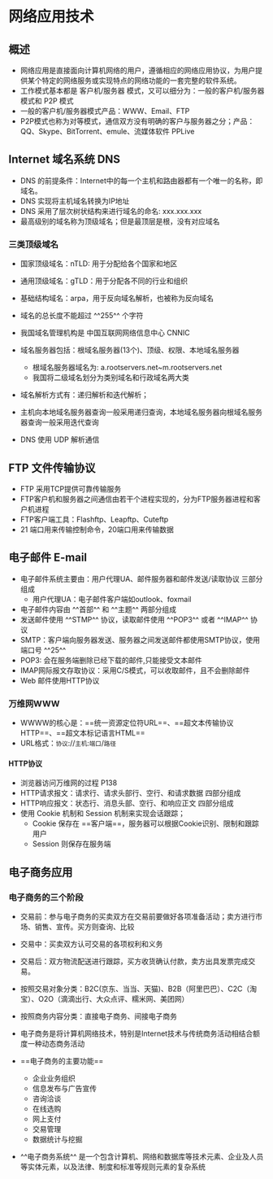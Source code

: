 # 网络应用技术
## 概述
* 网络应用是直接面向计算机网络的用户，遵循相应的网络应用协议，为用户提供某个特定的网络服务或实现特点的网络功能的一套完整的软件系统。
* 工作模式基本都是 客户机/服务器 模式，又可以细分为：一般的客户机/服务器模式和 P2P 模式
* 一般的客户机/服务器模式产品：WWW、Email、FTP
* P2P模式也称为对等模式，通信双方没有明确的客户与服务器之分；产品：QQ、Skype、BitTorrent、emule、流媒体软件 PPLive
## Internet 域名系统 DNS
* DNS 的前提条件：Internet中的每一个主机和路由器都有一个唯一的名称，即域名。
* DNS 实现将主机域名转换为IP地址
* DNS 采用了层次树状结构来进行域名的命名: xxx.xxx.xxx
* 最高级别的域名称为顶级域名；但是最顶层是根，没有对应域名
### 三类顶级域名
* 国家顶级域名：nTLD: 用于分配给各个国家和地区
* 通用顶级域名：gTLD：用于分配各不同的行业和组织
* 基础结构域名：arpa，用于反向域名解析，也被称为反向域名

* 域名的总长度不能超过 ^^255^^ 个字符
* 我国域名管理机构是 中国互联网网络信息中心 CNNIC
* 域名服务器包括：根域名服务器(13个)、顶级、权限、本地域名服务器
    * 根域名服务器域名为: a.rootservers.net~m.rootservers.net
    * 我国将二级域名划分为类别域名和行政域名两大类
* 域名解析方式有：递归解析和迭代解析；
* 主机向本地域名服务器查询一般采用递归查询，本地域名服务器向根域名服务器查询一般采用迭代查询
* DNS 使用 UDP 解析通信

## FTP 文件传输协议
* FTP 采用TCP提供可靠传输服务
* FTP客户机和服务器之间通信由若干个进程实现的，分为FTP服务器进程和客户机进程
* FTP客户端工具：Flashftp、Leapftp、Cuteftp
* 21 端口用来传输控制命令，20端口用来传输数据

## 电子邮件 E-mail
* 电子邮件系统主要由：用户代理UA、邮件服务器和邮件发送/读取协议 三部分组成
    * 用户代理UA：电子邮件客户端如outlook、foxmail
* 电子邮件内容由 ^^首部^^ 和 ^^主题^^ 两部分组成
* 发送邮件使用 ^^STMP^^ 协议，读取邮件使用 ^^POP3^^ 或者 ^^IMAP^^ 协议
* SMTP：客户端向服务器发送、服务器之间发送邮件都使用SMTP协议，使用端口号 ^^25^^
* POP3: 会在服务端删除已经下载的邮件,只能接受文本邮件
* IMAP网际报文存取协议：采用C/S模式，可以收取邮件，且不会删除邮件
* Web 邮件使用HTTP协议
### 万维网WWW
* WWWW的核心是：==统一资源定位符URL==、==超文本传输协议HTTP==、==超文本标记语言HTML==
* URL格式：`协议`://`主机`:`端口`/`路径`
#### HTTP协议
* 浏览器访问万维网的过程 P138
* HTTP请求报文：请求行、请求头部行、空行、和请求数据 四部分组成
* HTTP响应报文：状态行、消息头部、空行、和响应正文 四部分组成
* 使用 Cookie 机制和 Session 机制来实现会话跟踪；
    * Cookie 保存在 ==客户端==，服务器可以根据Cookie识别、限制和跟踪用户
    * Session 则保存在服务端
## 电子商务应用
### 电子商务的三个阶段
* 交易前：参与电子商务的买卖双方在交易前要做好各项准备活动；卖方进行市场、销售、宣传。买方则查询、比较
* 交易中：买卖双方认可交易的各项权利和义务
* 交易后：双方物流配送进行跟踪，买方收货确认付款，卖方出具发票完成交易。


* 按照交易对象分类：B2C(京东、当当、天猫)、B2B（阿里巴巴）、C2C（淘宝）、O2O（滴滴出行、大众点评、糯米网、美团网）
* 按照商务内容分类：直接电子商务、间接电子商务
* 电子商务是将计算机网络技术，特别是Internet技术与传统商务活动相结合额度一种动态商务活动
* ==电子商务的主要功能==
    * 企业业务组织
    * 信息发布与广告宣传
    * 咨询洽谈
    * 在线选购
    * 网上支付
    * 交易管理
    * 数据统计与挖掘
* ^^电子商务系统^^ 是一个包含计算机、网络和数据库等技术元素、企业及人员等实体元素，以及法律、制度和标准等规则元素的复杂系统